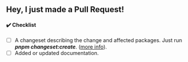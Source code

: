 ## Hey, I just made a Pull Request!

<!-- Please describe what you added, and add a screenshot if possible.
     That makes it easier to understand the change so we can :shipit: faster. -->

#### :heavy_check_mark: Checklist

<!--- Please include the following in your Pull Request when applicable: -->

- [ ] A changeset describing the change and affected packages. Just run **_pnpm changeset:create_**. ([more info](https://github.com/backstage/backstage/blob/master/CONTRIBUTING.md#creating-changesets)).
- [ ] Added or updated documentation.
